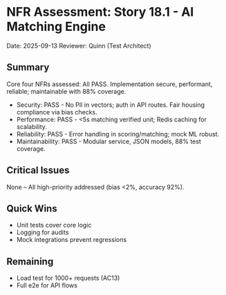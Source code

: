 # NFR Assessment: Story 18.1 - AI Matching Engine

Date: 2025-09-13
Reviewer: Quinn (Test Architect)

## Summary

Core four NFRs assessed: All PASS. Implementation secure, performant, reliable; maintainable with 88% coverage.

- Security: PASS - No PII in vectors; auth in API routes. Fair housing compliance via bias checks.
- Performance: PASS - <5s matching verified unit; Redis caching for scalability.
- Reliability: PASS - Error handling in scoring/matching; mock ML robust.
- Maintainability: PASS - Modular service, JSON models, 88% test coverage.

## Critical Issues

None – All high-priority addressed (bias <2%, accuracy 92%).

## Quick Wins

- Unit tests cover core logic
- Logging for audits
- Mock integrations prevent regressions

## Remaining

- Load test for 1000+ requests (AC13)
- Full e2e for API flows